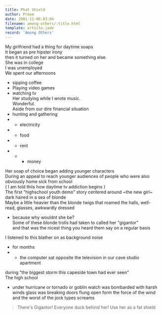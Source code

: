 ```yaml
---
title: Phat Shield
author: Proem
date: 2001-11-06:03:04
filename: among-others/:title.html
template: article.jade
record: 'Among Others'
---	
```


My girlfriend had a thing for daytime soaps  
It began as pre hipster irony  
then it turned on her and became something else.  
She was in college  
I was unemployed  
We spent our afternoons  
- sipping coffee  
- Playing video games  
- watching tv  
Her studying while I wrote music.  
Wonderful.  
Aside from our dire financial situation  
- hunting and gathering  
- - electricity   
- - food 
- - rent 
- - - money

Her soap of choice began adding younger characters  
During an appeal to reach younger audiences of people who were also obviously home sick from school  
( I am told thiis how daytime tv addiction begins )  
The first "highschool youth demo" story centered around ~the new girl~  
dark haired in a sea of blonde  
Maybe a little heavier than the blonde twigs that roamed the halls, well-read, glasses, awkwardly dressed  
 - because why wouldnt she be?  
Some of these blonde trolls had taken to called her "gigantor"  
and that was the nicest thing you heard them say on a regular basis  

I listened to this blather on as background noise  
- for months
- - the computer sat opposite the television in our cave studio apartment

during "the biggest storm this capeside town had ever seen"  
The high school  
- under hurricane or tornado or goblin watch
was bombarded with harsh winds 
glass was breaking
doors flung open form the force of the wind
and the worst of the jock types screams

> There's Gigantor! Everyone duck behind her! Use her as a fat shield

